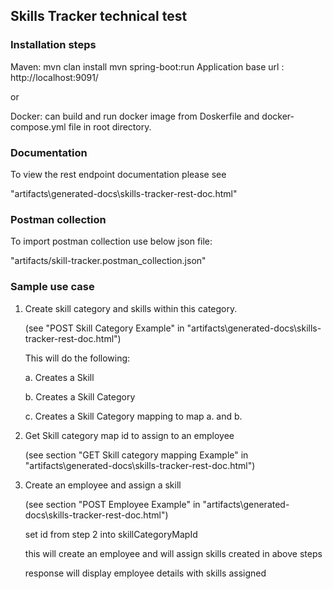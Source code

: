## Skills Tracker technical test

### Installation steps

Maven:
mvn clan install
mvn spring-boot:run
Application base url : http://localhost:9091/

or 

Docker:
can build and run docker image from Doskerfile and docker-compose.yml file in root directory.


### Documentation

To view the rest endpoint documentation please see
 
"artifacts\generated-docs\skills-tracker-rest-doc.html"


### Postman collection

To import postman collection use below json file:

"artifacts/skill-tracker.postman_collection.json"


### Sample use case
1) Create skill category and skills within this category.

   (see "POST Skill Category Example" in "artifacts\generated-docs\skills-tracker-rest-doc.html")

    This will do the following:
    
    a. Creates a Skill
    
    b. Creates a Skill Category
    
    c. Creates a Skill Category mapping to map a. and b. 

2) Get Skill category map id to assign to an employee

   (see section "GET Skill category mapping Example" in "artifacts\generated-docs\skills-tracker-rest-doc.html")

3) Create an employee and assign a skill

   (see section "POST Employee Example" in "artifacts\generated-docs\skills-tracker-rest-doc.html")

   set id from step 2 into skillCategoryMapId 
   
   this will create an employee and will assign skills created in above steps
   
   response will display employee details with skills assigned   
